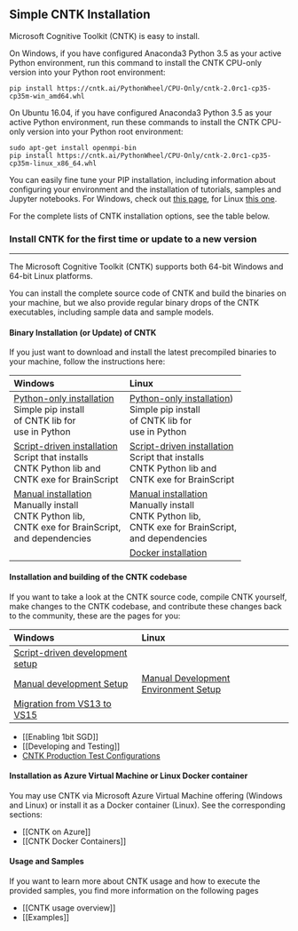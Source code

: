 ## Simple CNTK Installation

Microsoft Cognitive Toolkit (CNTK) is easy to install.

On Windows, if you have configured Anaconda3 Python 3.5 as your active Python environment, run this command to install the CNTK CPU-only version into your Python root environment:
```
pip install https://cntk.ai/PythonWheel/CPU-Only/cntk-2.0rc1-cp35-cp35m-win_amd64.whl
```
On Ubuntu 16.04, if you have configured Anaconda3 Python 3.5 as your active Python environment, run these commands to install the CNTK CPU-only version into your Python root environment:
```
sudo apt-get install openmpi-bin
pip install https://cntk.ai/PythonWheel/CPU-Only/cntk-2.0rc1-cp35-cp35m-linux_x86_64.whl
```
You can easily fine tune your PIP installation, including information about configuring your environment and the installation of tutorials, samples and Jupyter notebooks.
For Windows, check out [this page](./Setup-Windows-Python), for Linux [this one](./Setup-Linux-Python).

For the complete lists of CNTK installation options, see the table below.

### Install CNTK for the first time or update to a new version
-------------------------------
The Microsoft Cognitive Toolkit (CNTK) supports both 64-bit Windows and 64-bit Linux platforms.

You can install the complete source code of CNTK and build the binaries on your machine, but we 
also provide regular binary drops of the CNTK executables, including sample data and sample models.

#### Binary Installation (or Update) of CNTK

If you just want to download and install the latest precompiled binaries to your machine, follow the instructions here:

|Windows                  | Linux                   |
|:------------------------|:------------------------|
|[Python-only installation](./Setup-Windows-Python)<br>Simple pip install<br>of CNTK lib for<br>use in Python| [Python-only installation](./Setup-Linux-Python))<br>Simple pip install<br>of CNTK lib for<br>use in Python |
|[Script-driven installation](./Setup-Windows-Binary-Script)<br>Script that installs<br>CNTK Python lib and<br>CNTK exe for BrainScript | [Script-driven installation](./Setup-Linux-Binary-Script)<br>Script that installs<br>CNTK Python lib and<br>CNTK exe for BrainScript 
|[Manual installation](./Setup-Windows-Binary-Manual)<br>Manually install<br>CNTK Python lib,<br>CNTK exe for BrainScript,<br>and dependencies  | [Manual installation](./Setup-Linux-Binary-Manual)<br>Manually install<br>CNTK Python lib,<br>CNTK exe for BrainScript,<br>and dependencies
|                                                     | [Docker installation](./CNTK-Docker-Containers)
#### Installation and building of the CNTK codebase

If you want to take a look at the CNTK source code, compile CNTK yourself, make changes to the CNTK codebase, and contribute these changes back to the community, these are the pages for you:

|Windows                  | Linux                   |
|:------------------------|:------------------------|
|[Script-driven development setup](./Setup-CNTK-with-script-on-Windows) |
|[Manual development Setup](./Setup-CNTK-on-Windows) | [Manual Development Environment Setup](./Setup-CNTK-on-Linux) 
|[Migration from VS13 to VS15](./Setup-Migrate-VS13-to-VS15) | 
 

* [[Enabling 1bit SGD]]
* [[Developing and Testing]]
* [CNTK Production Test Configurations](./Test-Configurations)

#### Installation as Azure Virtual Machine or Linux Docker container

You may use CNTK via Microsoft Azure Virtual Machine offering (Windows and Linux) or install it as a Docker container (Linux). See the corresponding sections:

* [[CNTK on Azure]]
* [[CNTK Docker Containers]]

#### Usage and Samples

If you want to learn more about CNTK usage and how to execute the provided samples, you find more information on the following pages

* [[CNTK usage overview]]
* [[Examples]]

